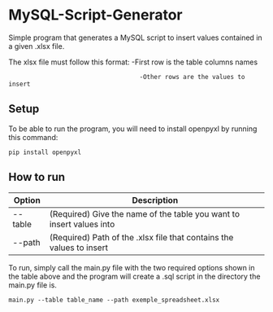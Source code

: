 # MySQL-Script-Generator
Simple program that generates a MySQL script to insert values contained in a given .xlsx file.

The xlsx file must follow this format:  -First row is the table columns names
                                        
                                        -Other rows are the values to insert

## Setup
To be able to run the program, you will need to install openpyxl by running this command:
```
pip install openpyxl
```

## How to run

| Option  | Description                                                          |
| ------- | -------------------------------------------------------------------- |
| --table | (Required) Give the name of the table you want to insert values into |
| --path  | (Required) Path of the .xlsx file that contains the values to insert |

To run, simply call the main.py file with the two required options shown in the table above and the program will create a .sql script
in the directory the main.py file is.

```
main.py --table table_name --path exemple_spreadsheet.xlsx
```


